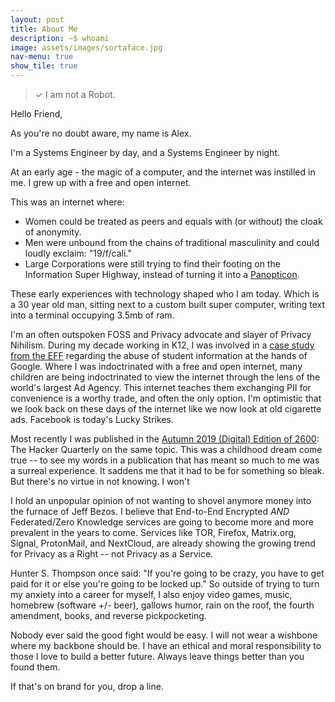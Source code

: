 ```yaml
---
layout: post
title: About Me
description: ~$ whoami
image: assets/images/sortaface.jpg
nav-menu: true
show_tile: true
---
```

> ✓ I am not a Robot.

Hello Friend,

As you're no doubt aware, my name is Alex.

I'm a Systems Engineer by day, and a Systems Engineer by night.

At an early age - the magic of a computer, and the internet was instilled in me. I grew up with a free and open internet.

This was an internet where:
  * Women could be treated as peers and equals with (or without) the cloak of anonymity.
  * Men were unbound from the chains of traditional masculinity and could loudly exclaim: "19/f/cali."
  * Large Corporations were still trying to find their footing on the Information Super Highway, instead of turning it into a <a href="https://en.wikipedia.org/wiki/Panopticon">Panopticon</a>.

These early experiences with technology shaped who I am today. Which is a 30 year old man, sitting next to a custom built super computer, writing text into a terminal occupying 3.5mb of ram.

I'm an often outspoken FOSS and Privacy advocate and slayer of Privacy Nihilism. During my decade working in K12, I was involved in a <a href="https://www.eff.org/deeplinks/2017/03/privacy-practice-not-just-policy-system-administrator-advocating-student-privacy">case study from the EFF</a> regarding the abuse of student information at the hands of Google.  Where I was indoctrinated with a free and open internet, many children are being indoctrinated to view the internet through the lens of the world's largest Ad Agency. This internet teaches them exchanging PII for convenience is a worthy trade, and often the only option. I'm optimistic that we look back on these days of the internet like we now look at old cigarette ads. Facebook is today's Lucky Strikes.

Most recently I was published in the <a href="https://store.2600.com/collections/2010-2015/products/autumn-2019">Autumn 2019 (Digital) Edition of 2600</a>: The Hacker Quarterly on the same topic. This was a childhood dream come true -- to see my words in a publication that has meant so much to me was a surreal experience. It saddens me that it had to be for something so bleak. But there's no virtue in not knowing. I won't 

I hold an unpopular opinion of not wanting to shovel anymore money into the furnace of Jeff Bezos. I believe that End-to-End Encrypted *AND* Federated/Zero Knowledge services are going to become more and more prevalent in the years to come. Services like TOR, Firefox, Matrix.org, Signal, ProtonMail, and NextCloud, are already showing the growing trend for Privacy as a Right -- not Privacy as a Service.

Hunter S. Thompson once said: "If you're going to be crazy, you have to get paid for it or else you're going to be locked up." So outside of trying to turn my anxiety into a career for myself, I also enjoy video games, music, homebrew (software +/- beer), gallows humor, rain on the roof, the fourth amendment, books, and reverse pickpocketing.

Nobody ever said the good fight would be easy. I will not wear a wishbone where my backbone should be. I have an ethical and moral responsibility to those I love to build a better future. Always leave things better than you found them.

If that's on brand for you, drop a line.
